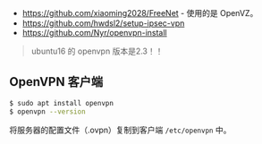 
- https://github.com/xiaoming2028/FreeNet - 使用的是 OpenVZ。  
- https://github.com/hwdsl2/setup-ipsec-vpn  
- https://github.com/Nyr/openvpn-install  

>ubuntu16 的 openvpn 版本是2.3！！  

## OpenVPN 客户端
```sh
$ sudo apt install openvpn
$ openvpn --version
```
将服务器的配置文件（.ovpn）复制到客户端 `/etc/openvpn` 中。  
